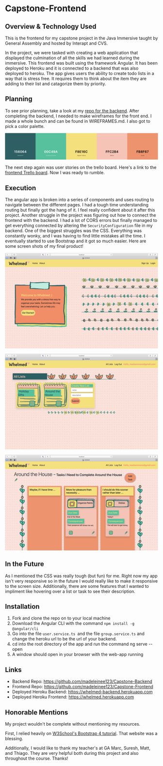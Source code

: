 # Capstone-Frontend
## Overview & Technology Used
This is the frontend for my capstone project in the Java Immersive taught by General Assembly and hosted by Interapt
and CVS.

In the project, we were tasked with creating a web application that displayed the culmination of all the skills
we had learned during the immersive. This frontend was built using the framework Angular. It has been
deployed to Heroku and it is connected to a backend that was also deployed to heroku.  The app gives users the ability to 
create todo lists in a way that is stress free. It requires them to think about the item they are adding to their list and catagorize
them by priority. 
## Planning
To see prior planning, take a look at my <a href="https://github.com/madeleinee123/Capstone-Backend#planning">repo for the backend</a>.
After completing the backend, I needed to make wireframes for the front end. I made a whole bunch and can be found in WIREFRAMES.md. I also got to pick a color palette.


![](planning/palette.png)

The next step again was user stories on the trello board. Here's a link to the <a href="https://trello.com/b/9CTWcxxz/frontend">frontend Trello board</a>.
Now I was ready to rumble.
## Execution
The angular app is broken into a series of components and uses routing to navigate between the different pages.  I had a tough time understanding routing but finally got the hang of it. 
I feel really confident about it after this project.  Another struggle in the project was figuring out how to connect the frontend with the backend. I had a lot of CORS errors but finally managed to
get everything connected by altering the `SecurityConfiguration` file in my backend.  One of the biggest struggles was the CSS. Everything was constantly wonky, and I was having to find 
little mistakes all the time.  I eventually started to use Bootstrap and it got so much easier. Here are some screen shots of my final product!


![](planning/website-screen-shots/Home.png)

![](planning/website-screen-shots/Lists.png)

![](planning/website-screen-shots/List.png)

## In the Future
As I mentioned the CSS was really tough (but fun) for me.  Right now my app isn't very responsive so in the future I would really like to make it responsive to the screen size.  Additionally,
there are some features that I wanted to impliment like hovering over a list or task to see their description. 
## Installation
1. Fork and clone the repo on to your local machine
2. Download the Angular CLI with the command `npm install -g @angular/cli`
3. Go into the file `user.service.ts `and the file `group.service.ts` and change the heroku url to be the url of your backend. 
4. cd into the root directory of the app and run the command ng serve --open
5. A window should open in your browser with the web-app running
## Links
- Backend Repo: https://github.com/madeleinee123/Capstone-Backend
- Frontend Repo: https://github.com/madeleinee123/Capstone-Frontend
- Deployed Heroku Backend: https://whelmed-backend.herokuapp.com
- Deployed Heroku Frontend: https://whelmed.herokuapp.com
## Honorable Mentions
My project wouldn't be complete without mentioning my resources. 

First, I relied heavily on <a href="https://www.w3schools.com/bootstrap4/default.asp">W3School's Bootstrap 4 tutorial</a>. That website was a blessing.

Additionally, I would like to thank my teacher's at GA Marc, Suresh, Matt, and Thiago.  They are very helpful both during 
this project and also throughout the course. Thanks!

